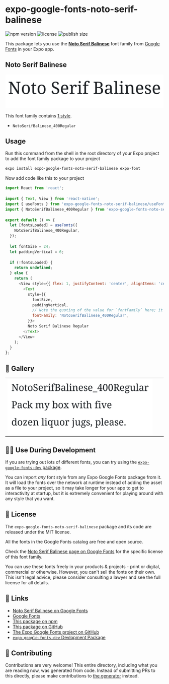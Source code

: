 # expo-google-fonts-noto-serif-balinese

![npm version](https://flat.badgen.net/npm/v/expo-google-fonts-noto-serif-balinese)
![license](https://flat.badgen.net/github/license/expo/google-fonts)
![publish size](https://flat.badgen.net/packagephobia/install/expo-google-fonts-noto-serif-balinese)

This package lets you use the [**Noto Serif Balinese**](https://fonts.google.com/specimen/Noto+Serif+Balinese) font family from [Google Fonts](https://fonts.google.com/) in your Expo app.

## Noto Serif Balinese

![Noto Serif Balinese](./font-family.png)

This font family contains [1 style](#-gallery).

- `NotoSerifBalinese_400Regular`

## Usage

Run this command from the shell in the root directory of your Expo project to add the font family package to your project
```sh
expo install expo-google-fonts-noto-serif-balinese expo-font
```

Now add code like this to your project
```js
import React from 'react';

import { Text, View } from 'react-native';
import { useFonts } from 'expo-google-fonts-noto-serif-balinese/useFonts';
import { NotoSerifBalinese_400Regular } from 'expo-google-fonts-noto-serif-balinese/400Regular';

export default () => {
  let [fontsLoaded] = useFonts({
    NotoSerifBalinese_400Regular,
  });

  let fontSize = 24;
  let paddingVertical = 6;

  if (!fontsLoaded) {
    return undefined;
  } else {
    return (
      <View style={{ flex: 1, justifyContent: 'center', alignItems: 'center' }}>
        <Text
          style={{
            fontSize,
            paddingVertical,
            // Note the quoting of the value for `fontFamily` here; it expects a string!
            fontFamily: 'NotoSerifBalinese_400Regular',
          }}>
          Noto Serif Balinese Regular
        </Text>
      </View>
    );
  }
};

```

## 🔡 Gallery


||||
|-|-|-|
|![NotoSerifBalinese_400Regular](.//400Regular/NotoSerifBalinese_400Regular.ttf.png)||||


## 👩‍💻 Use During Development

If you are trying out lots of different fonts, you can try using the [`expo-google-fonts-dev` package](https://github.com/freeboub/google-fonts/tree/master/font-packages/dev#readme).

You can import *any* font style from any Expo Google Fonts package from it. It will load the fonts
over the network at runtime instead of adding the asset as a file to your project, so it may take longer
for your app to get to interactivity at startup, but it is extremely convenient
for playing around with any style that you want.

## 📖 License

The `expo-google-fonts-noto-serif-balinese` package and its code are released under the MIT license.

All the fonts in the Google Fonts catalog are free and open source.

Check the [Noto Serif Balinese page on Google Fonts](https://fonts.google.com/specimen/Noto+Serif+Balinese) for the specific license of this font family.

You can use these fonts freely in your products & projects - print or digital, commercial or otherwise. However, you can't sell the fonts on their own. This isn't legal advice, please consider consulting a lawyer and see the full license for all details.

## 🔗 Links

- [Noto Serif Balinese on Google Fonts](https://fonts.google.com/specimen/Noto+Serif+Balinese)
- [Google Fonts](https://fonts.google.com/)
- [This package on npm](https://www.npmjs.com/package/expo-google-fonts-noto-serif-balinese)
- [This package on GitHub](https://github.com/freeboub/google-fonts/tree/master/font-packages/noto-serif-balinese)
- [The Expo Google Fonts project on GitHub](https://github.com/freeboub/google-fonts)
- [`expo-google-fonts-dev` Devlopment Package](https://github.com/freeboub/google-fonts/tree/master/font-packages/dev)

## 🤝 Contributing

Contributions are very welcome! This entire directory, including what you are reading now, was generated from code. Instead of submitting PRs to this directly, please make contributions to [the generator](https://github.com/freeboub/google-fonts/tree/master/packages/generator) instead.
